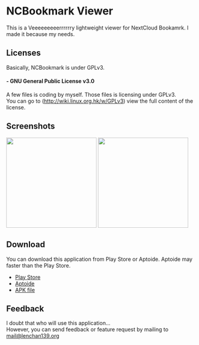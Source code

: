 # NCBookmark Viewer
This is a Veeeeeeeeerrrrrry lightweight viewer for NextCloud Bookamrk. I made it because my needs.   

## Licenses
Basically, NCBookmark is under GPLv3.

 
#### - GNU General Public License v3.0
  A few files is coding by myself. Those files is licensing under GPLv3.  
  You can go to (http://wiki.linux.org.hk/w/GPLv3) view the full content of the license.
## Screenshots
<img src="https://github.com/lenchan139/NCBookmark/blob/master/screenshots/photo_2017-04-15_17-12-21.jpg?raw=true" width="240"> <img src="https://github.com/lenchan139/NCBookmark/blob/master/screenshots/photo_2017-04-15_17-12-19.jpg?raw=true" width="240"> 
## Download
You can download this application from Play Store or Aptoide. Aptoide may faster than the Play Store.
- [Play Store](https://play.google.com/store/apps/details?id=org.lenchan139.ncbookmark)
- [Aptoide](https://lenchan139-store.store.aptoide.com/app/market/org.lenchan139.ncbookmark/1/24720590/NC+Bookmark+Viewer)
- [APK file](https://github.com/lenchan139/NCBookmark/blob/master/app/app-release.apk?raw=true)

## Feedback
I doubt that who will use this application...  
However, you can send feedback or feature request by mailing to mail@lenchan139.org

